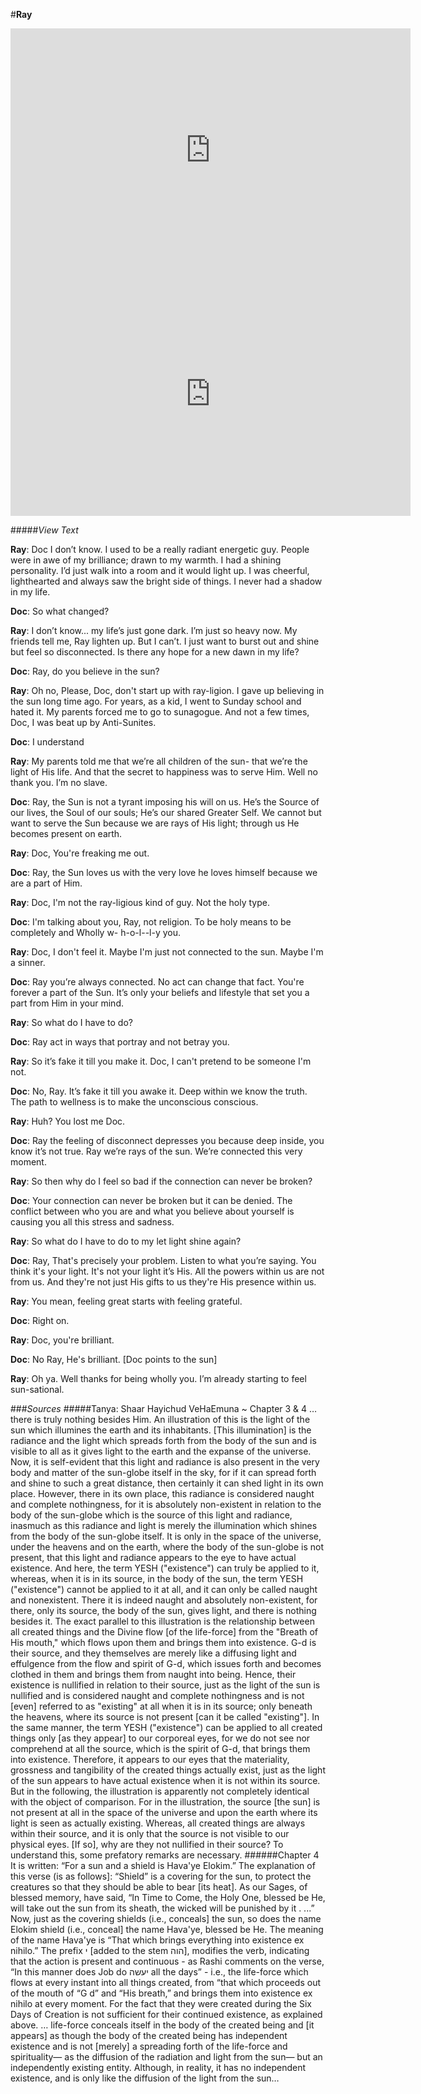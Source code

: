 #**Ray**

<iframe width="640" height="390" src="https://www.youtube.com/embed/TDgttSM9TOg?controls=0&showinfo=0&rel=0" frameborder="0" allowfullscreen></iframe>

<iframe width="640" height="390" src="https://www.youtube.com/embed/3qDcyEVvOwk?controls=0&showinfo=0&rel=0" frameborder="0" allowfullscreen></iframe>

#####*View Text*

 **Ray**: Doc I don’t know. I used to be a really radiant energetic guy. People were in awe of my brilliance; drawn to my warmth. I had a shining personality.  I’d just walk into a room and it would light up. I was cheerful, lighthearted and always saw the bright side of things. I never had a shadow in my life.

**Doc**: So what changed?

**Ray**: I don’t know... my life’s just gone dark. I’m just so heavy now. My friends tell me, Ray lighten up. But I can’t. I just want to burst out and shine but feel so disconnected. Is there any hope for a new dawn in my life?

**Doc**: Ray, do you believe in the sun?

**Ray**: Oh no, Please, Doc, don't start up with ray-ligion. I gave up believing in the sun long time ago. For years, as a kid, I went to Sunday school and hated it. My parents forced me to go to sunagogue. And not a few times, Doc, I was beat up by Anti-Sunites.

**Doc**: I understand

**Ray**: My parents told me that we’re all children of the sun- that we’re the light of His life. And that the secret to happiness was to serve Him. Well no thank you. I’m no slave.

**Doc**: Ray, the Sun is not a tyrant imposing his will on us. He’s the Source of our lives, the Soul of our souls; He’s our shared Greater Self. We cannot but want to serve the Sun because we are rays of His light; through us He becomes present on earth. 

**Ray**: Doc, You're freaking me out. 

**Doc**: Ray, the Sun loves us with the very love he loves himself because we are a part of Him.

**Ray**: Doc, I'm not the ray-ligious kind of guy. Not the holy type.

**Doc**: I'm talking about you, Ray, not religion. To be holy means to be completely and Wholly     w- h-o-l--l-y you.

**Ray**: Doc, I don't feel it. Maybe I'm just not connected to the sun. Maybe I'm a sinner. 

**Doc**: Ray you’re always connected. No act can change that fact. You're forever a part of the Sun. It’s only your beliefs and lifestyle that set you a part from Him in your mind.

**Ray**: So what do I have to do?

**Doc**: Ray act in ways that portray and not betray you.

**Ray**: So it’s fake it till you make it. Doc, I can't pretend to be someone I'm not.

**Doc**: No, Ray. It’s fake it till you awake it. Deep within we know the truth. The path to wellness is to make the unconscious conscious. 

**Ray**: Huh? You lost me Doc.

**Doc**: Ray the feeling of disconnect depresses you because deep inside, you know it’s not true. Ray we’re rays of the sun. We’re connected this very moment.

**Ray**: So then why do I feel so bad if the connection can never be broken?

**Doc**: Your connection can never be broken but it can be denied. The conflict between who you are and what you believe about yourself is causing you all this stress and sadness.

**Ray**: So what do I have to do to my let light shine again?

**Doc**: Ray, That's precisely your problem. Listen to what you’re saying. You think it's your light. It's not your light it’s His. All the powers within us are not from us. And they're not just His gifts to us they're His presence within us. 

**Ray**: You mean, feeling great starts with feeling grateful. 

**Doc**: Right on.

**Ray**: Doc, you're brilliant.  

**Doc**: No Ray, He's brilliant. [Doc points to the sun]

**Ray**: Oh ya. Well thanks for being wholly you. I’m already starting to feel sun-sational.

###*Sources*
#####Tanya: Shaar Hayichud VeHaEmuna ~ Chapter 3 & 4
…there is truly nothing besides Him.
An illustration of this is the light of the sun which illumines the earth and its inhabitants. [This illumination] is the radiance and the light which spreads forth from the body of the sun and is visible to all as it gives light to the earth and the expanse of the universe. Now, it is self-evident that this light and radiance is also present in the very body and matter of the sun-globe itself in the sky, for if it can spread forth and shine to such a great distance, then certainly it can shed light in its own place. However, there in its own place, this radiance is considered naught and complete nothingness, for it is absolutely non-existent in relation to the body of the sun-globe which is the source of this light and radiance, inasmuch as this radiance and light is merely the illumination which shines from the body of the sun-globe itself. It is only in the space of the universe, under the heavens and on the earth, where the body of the sun-globe is not present, that this light and radiance appears to the eye to have actual existence. And here, the term YESH ("existence") can truly be applied to it, whereas, when it is in its source, in the body of the sun, the term YESH ("existence") cannot be applied to it at all, and it can only be called naught and nonexistent. There it is indeed naught and absolutely non-existent, for there, only its source, the body of the sun, gives light, and there is nothing besides it.
The exact parallel to this illustration is the relationship between all created things and the Divine flow [of the life-force] from the "Breath of His mouth," which flows upon them and brings them into existence. G-d is their source, and they themselves are merely like a diffusing light and effulgence from the flow and spirit of G-d, which issues forth and becomes clothed in them and brings them from naught into being. Hence, their existence is nullified in relation to their source, just as the light of the sun is nullified and is considered naught and complete nothingness and is not [even] referred to as "existing" at all when it is in its source; only beneath the heavens, where its source is not present [can it be called "existing"]. In the same manner, the term YESH ("existence") can be applied to all created things only [as they appear] to our corporeal eyes, for we do not see nor comprehend at all the source, which is the spirit of G-d, that brings them into existence. Therefore, it appears to our eyes that the materiality, grossness and tangibility of the created things actually exist, just as the light of the sun appears to have actual existence when it is not within its source.
But in the following, the illustration is apparently not completely identical with the object of comparison. For in the illustration, the source [the sun] is not present at all in the space of the universe and upon the earth where its light is seen as actually existing. Whereas, all created things are always within their source, and it is only that the source is not visible to our physical eyes. [If so], why are they not nullified in their source? To understand this, some prefatory remarks are necessary.
######Chapter 4
It is written: “For a sun and a shield is Hava'ye Elokim.” The explanation of this verse (is as follows]: “Shield” is a covering for the sun, to protect the creatures so that they should be able to bear [its heat]. As our Sages, of blessed memory, have said, “In Time to Come, the Holy One, blessed be He, will take out the sun from its sheath, the wicked will be punished by it . ...” Now, just as the covering shields (i.e., conceals] the sun, so does the name Elokim shield (i.e., conceal] the name Hava'ye, blessed be He.
The meaning of the name Hava'ye is “That which brings everything into existence ex nihilo.” The prefix י [added to the stem הוה], modifies the verb, indicating that the action is present and continuous - as Rashi comments on the verse, “In this manner does Job do יעשה all the days” - i.e., the life-force which flows at every instant into all things created, from “that which proceeds out of the mouth of “G d” and “His breath,” and brings them into existence ex nihilo at every moment. For the fact that they were created during the Six Days of Creation is not sufficient for their continued existence, as explained above.
 … life-force conceals itself in the body of the created being and [it appears] as though the body of the created being has independent existence and is not [merely] a spreading forth of the life-force and spirituality— as the diffusion of the radiation and light from the sun— but an independently existing entity. Although, in reality, it has no independent existence, and is only like the diffusion of the light from the sun…